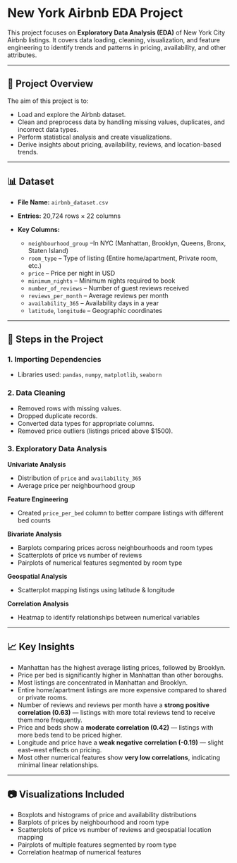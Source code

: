 
#  New York Airbnb EDA Project

This project focuses on **Exploratory Data Analysis (EDA)** of New York City Airbnb listings.
It covers data loading, cleaning, visualization, and feature engineering to identify trends and patterns in pricing, availability, and other attributes.

---

## 📂 Project Overview

The aim of this project is to:

* Load and explore the Airbnb dataset.
* Clean and preprocess data by handling missing values, duplicates, and incorrect data types.
* Perform statistical analysis and create visualizations.
* Derive insights about pricing, availability, reviews, and location-based trends.

---

## 📊 Dataset

* **File Name:** `airbnb_dataset.csv`
* **Entries:** 20,724 rows × 22 columns
* **Key Columns:**

  * `neighbourhood_group` –In NYC (Manhattan, Brooklyn, Queens, Bronx, Staten Island)
  * `room_type` – Type of listing (Entire home/apartment, Private room, etc.)
  * `price` – Price per night in USD
  * `minimum_nights` – Minimum nights required to book
  * `number_of_reviews` – Number of guest reviews received
  * `reviews_per_month` – Average reviews per month
  * `availability_365` – Availability days in a year
  * `latitude`, `longitude` – Geographic coordinates

---

## 🔧 Steps in the Project

### 1. Importing Dependencies

* Libraries used: `pandas`, `numpy`, `matplotlib`, `seaborn`

### 2. Data Cleaning

* Removed rows with missing values.
* Dropped duplicate records.
* Converted data types for appropriate columns.
* Removed price outliers (listings priced above \$1500).

### 3. Exploratory Data Analysis

**Univariate Analysis**

* Distribution of `price` and `availability_365`
* Average price per neighbourhood group

**Feature Engineering**

* Created `price_per_bed` column to better compare listings with different bed counts

**Bivariate Analysis**

* Barplots comparing prices across neighbourhoods and room types
* Scatterplots of price vs number of reviews
* Pairplots of numerical features segmented by room type

**Geospatial Analysis**

* Scatterplot mapping listings using latitude & longitude

**Correlation Analysis**

* Heatmap to identify relationships between numerical variables

---

## 📈 Key Insights

* Manhattan has the highest average listing prices, followed by Brooklyn.
* Price per bed is significantly higher in Manhattan than other boroughs.
* Most listings are concentrated in Manhattan and Brooklyn.
* Entire home/apartment listings are more expensive compared to shared or private rooms.
* Number of reviews and reviews per month have a **strong positive correlation (0.63)** — listings with more total reviews tend to receive them more frequently.
* Price and beds show a **moderate correlation (0.42)** — listings with more beds tend to be priced higher.
* Longitude and price have a **weak negative correlation (-0.19)** — slight east–west effects on pricing.
* Most other numerical features show **very low correlations**, indicating minimal linear relationships.

---

## 📷 Visualizations Included

* Boxplots and histograms of price and availability distributions
* Barplots of prices by neighbourhood and room type
* Scatterplots of price vs number of reviews and geospatial location mapping
* Pairplots of multiple features segmented by room type
* Correlation heatmap of numerical features

